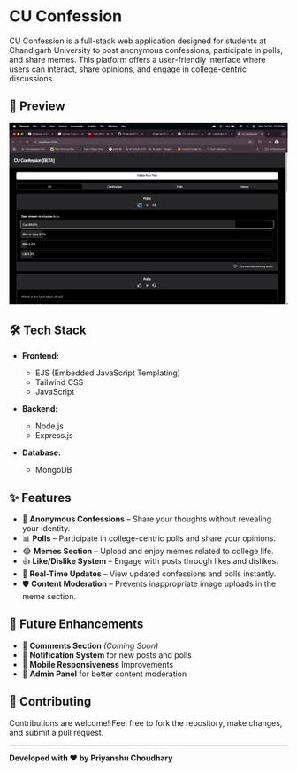# CU Confession

CU Confession is a full-stack web application designed for students at Chandigarh University to post anonymous confessions, participate in polls, and share memes. This platform offers a user-friendly interface where users can interact, share opinions, and engage in college-centric discussions.

## 📸 Preview

![CU Confession Frontend](public/images/frontend.png)

## 🛠️ Tech Stack

- **Frontend:**
  - EJS (Embedded JavaScript Templating)
  - Tailwind CSS
  - JavaScript

- **Backend:**
  - Node.js
  - Express.js

- **Database:**
  - MongoDB

## ✨ Features

- 📝 **Anonymous Confessions** – Share your thoughts without revealing your identity.
- 📊 **Polls** – Participate in college-centric polls and share your opinions.
- 😂 **Memes Section** – Upload and enjoy memes related to college life.
- 👍 **Like/Dislike System** – Engage with posts through likes and dislikes.
- 📅 **Real-Time Updates** – View updated confessions and polls instantly.
- 🛡️ **Content Moderation** – Prevents inappropriate image uploads in the meme section.

## 🧠 Future Enhancements

- 💬 **Comments Section** *(Coming Soon)*
- 🔔 **Notification System** for new posts and polls
- 📱 **Mobile Responsiveness** Improvements
- 🧾 **Admin Panel** for better content moderation

## 🤝 Contributing

Contributions are welcome! Feel free to fork the repository, make changes, and submit a pull request.


---

**Developed with ❤️ by Priyanshu Choudhary**
